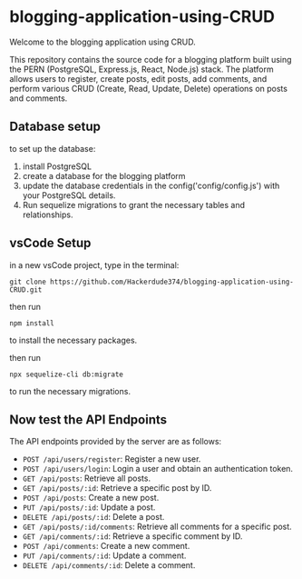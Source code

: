 # blogging-application-using-CRUD

Welcome to the blogging application using CRUD.

This repository contains the source code for a blogging platform built using the PERN (PostgreSQL, Express.js, React, Node.js) stack. The platform allows users to register, create posts, edit posts, add comments, and perform various CRUD (Create, Read, Update, Delete) operations on posts and comments.

## Database setup
to set  up the database:

1. install PostgreSQL
2. create a database for the blogging platform
3. update the database credentials in the config('config/config.js') with your PostgreSQL details.
4. Run sequelize migrations to grant the necessary tables and relationships.

## vsCode Setup
in a new vsCode project, type in the terminal:
```terminal
git clone https://github.com/Hackerdude374/blogging-application-using-CRUD.git
```
then run
```terminal
npm install
```
to install the necessary packages. 

then run 
```terminal
npx sequelize-cli db:migrate
```
to run the necessary migrations.

## Now test the API Endpoints

The API endpoints provided by the server are as follows:

- `POST /api/users/register`: Register a new user.
- `POST /api/users/login`: Login a user and obtain an authentication token.
- `GET /api/posts`: Retrieve all posts.
- `GET /api/posts/:id`: Retrieve a specific post by ID.
- `POST /api/posts`: Create a new post.
- `PUT /api/posts/:id`: Update a post.
- `DELETE /api/posts/:id`: Delete a post.
- `GET /api/posts/:id/comments`: Retrieve all comments for a specific post.
- `GET /api/comments/:id`: Retrieve a specific comment by ID.
- `POST /api/comments`: Create a new comment.
- `PUT /api/comments/:id`: Update a comment.
- `DELETE /api/comments/:id`: Delete a comment.


